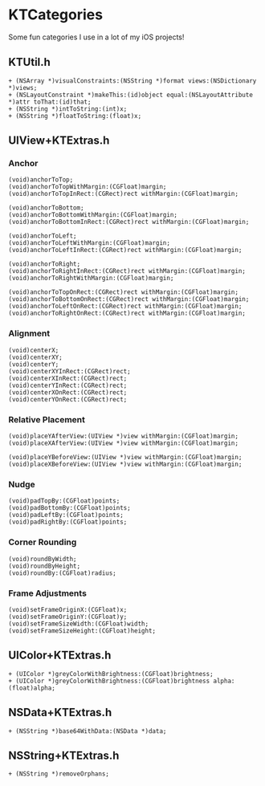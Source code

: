 # KTCategories

Some fun categories I use in a lot of my iOS projects!

## KTUtil.h

    + (NSArray *)visualConstraints:(NSString *)format views:(NSDictionary *)views;
    + (NSLayoutConstraint *)makeThis:(id)object equal:(NSLayoutAttribute *)attr toThat:(id)that;
    + (NSString *)intToString:(int)x;
    + (NSString *)floatToString:(float)x;

## UIView+KTExtras.h

### Anchor

    (void)anchorToTop;
    (void)anchorToTopWithMargin:(CGFloat)margin;
    (void)anchorToTopInRect:(CGRect)rect withMargin:(CGFloat)margin;

    (void)anchorToBottom;
    (void)anchorToBottomWithMargin:(CGFloat)margin;
    (void)anchorToBottomInRect:(CGRect)rect withMargin:(CGFloat)margin;

    (void)anchorToLeft;
    (void)anchorToLeftWithMargin:(CGFloat)margin;
    (void)anchorToLeftInRect:(CGRect)rect withMargin:(CGFloat)margin;

    (void)anchorToRight;
    (void)anchorToRightInRect:(CGRect)rect withMargin:(CGFloat)margin;
    (void)anchorToRightWithMargin:(CGFloat)margin;

    (void)anchorToTopOnRect:(CGRect)rect withMargin:(CGFloat)margin;
    (void)anchorToBottomOnRect:(CGRect)rect withMargin:(CGFloat)margin;
    (void)anchorToLeftOnRect:(CGRect)rect withMargin:(CGFloat)margin;
    (void)anchorToRightOnRect:(CGRect)rect withMargin:(CGFloat)margin;

### Alignment

    (void)centerX;
    (void)centerXY;
    (void)centerY;
    (void)centerXYInRect:(CGRect)rect;
    (void)centerXInRect:(CGRect)rect;
    (void)centerYInRect:(CGRect)rect;
    (void)centerXOnRect:(CGRect)rect;
    (void)centerYOnRect:(CGRect)rect;

### Relative Placement

    (void)placeYAfterView:(UIView *)view withMargin:(CGFloat)margin;
    (void)placeXAfterView:(UIView *)view withMargin:(CGFloat)margin;

    (void)placeYBeforeView:(UIView *)view withMargin:(CGFloat)margin;
    (void)placeXBeforeView:(UIView *)view withMargin:(CGFloat)margin;

### Nudge

    (void)padTopBy:(CGFloat)points;
    (void)padBottomBy:(CGFloat)points;
    (void)padLeftBy:(CGFloat)points;
    (void)padRightBy:(CGFloat)points;

### Corner Rounding

    (void)roundByWidth;
    (void)roundByHeight;
    (void)roundBy:(CGFloat)radius;

### Frame Adjustments

    (void)setFrameOriginX:(CGFloat)x;
    (void)setFrameOriginY:(CGFloat)y;
    (void)setFrameSizeWidth:(CGFloat)width;
    (void)setFrameSizeHeight:(CGFloat)height;

## UIColor+KTExtras.h

    + (UIColor *)greyColorWithBrightness:(CGFloat)brightness;
    + (UIColor *)greyColorWithBrightness:(CGFloat)brightness alpha:(float)alpha;

## NSData+KTExtras.h

    + (NSString *)base64WithData:(NSData *)data;

## NSString+KTExtras.h

    + (NSString *)removeOrphans;